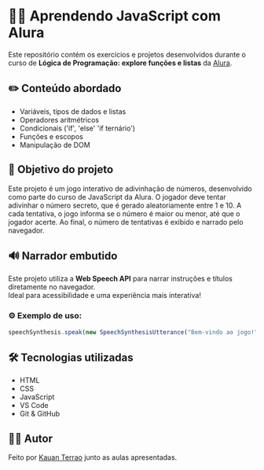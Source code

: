 # 🧑‍💻 Aprendendo JavaScript com Alura


Este repositório contém os exercícios e projetos desenvolvidos durante o curso de **Lógica de Programação: explore funções e listas** da [Alura](https://www.alura.com.br/).

## ✏️ Conteúdo abordado


- Variáveis, tipos de dados e listas
- Operadores aritmétricos
- Condicionais ('if', 'else' 'if ternário')
- Funções e escopos
- Manipulação de DOM


## 💼 Objetivo do projeto


Este projeto é um jogo interativo de adivinhação de números, desenvolvido como parte do curso de JavaScript da Alura. O jogador deve tentar adivinhar o número secreto, que é gerado aleatoriamente entre 1 e 10. A cada tentativa, o jogo informa se o número é maior ou menor, até que o jogador acerte. Ao final, o número de tentativas é exibido e narrado pelo navegador.


## 🔊 Narrador embutido

Este projeto utiliza a **Web Speech API** para narrar instruções e títulos diretamente no navegador.  
Ideal para acessibilidade e uma experiência mais interativa!

### ⚙️ Exemplo de uso:
```js
speechSynthesis.speak(new SpeechSynthesisUtterance("Bem-vindo ao jogo!")); 
```


## 🛠️ Tecnologias utilizadas

- HTML
- CSS
- JavaScript
- VS Code
- Git & GitHub


## 👨‍💻 Autor

Feito por [Kauan Terrao](https://github.com/KauanTerrao) junto as aulas apresentadas.
